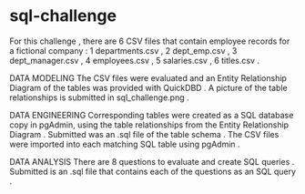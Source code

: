 # sql-challenge
For this challenge , there are 6 CSV files that contain employee records for a fictional company :
1  departments.csv , 
2  dept_emp.csv , 
3  dept_manager.csv , 
4  employees.csv , 
5  salaries.csv , 
6  titles.csv . 

DATA MODELING
The CSV files were evaluated and an Entity Relationship Diagram of the tables was provided with QuickDBD . 
A picture of the table relationships is submitted in sql_challenge.png .

DATA ENGINEERING
Corresponding tables were created as a SQL database copy in pgAdmin, using the table relationships from the 
Entity Relationship Diagram . Submitted was an .sql file of the table schema . The CSV files were imported into
each matching SQL table using pgAdmin .

DATA ANALYSIS
There are 8 questions to evaluate and create SQL queries . Submitted is an .sql file that contains each of the
questions as an SQL query . 

